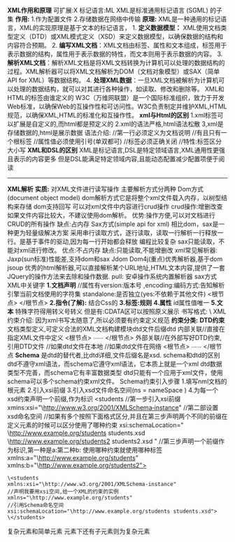 **XML作用和原理**
	可扩展:X 标记语言:ML
	XML是标准通用标记语言 (SGML) 的子集
	**作用:**
	1.作为配置文件
	2.存储数据在网络中传输
	**原理:**
	XML是一种通用的标记语言，XML的实现原理是基于文本的标记语言，
	1.  **定义数据模型：** XML使用文档类型定义（DTD）或XML模式定义（XSD）来定义数据模型，以确保数据的结构和内容符合预期。
	2.  **编写XML文档**：XML文档由标签、属性和文本组成，标签用于表示数据的结构，属性用于表示数据的特性，而文本则用于表示数据的内容。
	3.  **解析XML文档**：解析XML文档是将XML文档转换为计算机可以处理的数据结构的过程。XML解析器可以将XML文档解析为DOM（文档对象模型）或SAX（简单API for XML）等数据结构。
	4.  **处理XML数据**：一旦XML文档被解析为计算机可以处理的数据结构，就可以对其进行各种操作，如读取、修改和删除等。
XML和HTML的标签由谁定义的
	W3C（万维网联盟）是一个国际标准组织，致力于开发Web标准，以确保Web的互操作性和可访问性。W3C负责制定并维护XML,HTML规范，以确保XML,HTML的标准化和互操作性。
**xml与Html的区别**
	1.xml标签可以扩展是自定义的,而html都是预定义的
	2.xml的语法严格,html语法松散
	3,xml是存储数据的,html是展示数据
	语法介绍:
	//第一行必须定义为文档说明
	//有且只有一个根标签
	//属性值必须使用引号(单双都可)
	//标签必须正确关闭
	//特性:标签区分大小写
**XML和DSL的区别**
	XML是标记语言,DSL是特定领域语言,XML通用性更强且表示的内容更多
	但是DSL能满足特定领域内容,且能动态配置减少配置项便于阅读

---
**XML解析**
	**实质:** 对XML文件进行读写操作
	主要解析方式分两种
	Dom方式(document object model)
		dom解析方式它是将整个xml文件载入内存，以树型结构来存储
		dom支持回写 可以对xml文件中内容进行crud操作
		crud操作:增删改查
		如果文件内容比较大，不建议使用dom解析。
		优势:操作方便,可以对文档进行CRUD的所有操作
		缺点:占内存
	Sax方式(simple api for xml)
		相比dom，sax是一种更为轻量级解决方案
		采用串行读取方式，逐行读取，读取一行解析一行释放一行。是基于事件的驱动,因为每一行开始都会释放
		编程比较复杂
		sax只能读取，不能对xml进行修改。
		优点:不占内存
		缺点:只能读取,不能增删改
xml常见解析器:
	Jaxp(sun标准)性能差,支持dom和sax
	Jdom
	Dom4j(重点)优秀解析器,基于dom
	jsoup 优秀的html解析器,可以直接解析某个URL地址,HTML文本内容,提供了一套JQuery的操作方法来去除和操作数据.
	pull: 安卓操作系统内置解析器 sax方式
XML中关键字
	**1.文档声明**
	<?xml version='1,0' ?>
	//属性有version:版本号
	,encoding:编码方式:告知解析引擎当前文档使用的字符集
	standalone:是否独立(yes:不依赖于其他文件)
	<根节点>
	</根节点>
	**2.指令(了解):**
	结合Css的
	<?xml stylesheet type = "text/css" herf ="a.css"?>
	**3.标签:规则**
	**4.属性**
	id属性值唯一
	**5.文本**
	特殊字符得用转义号转义
	但是有:CDATA区可以按照原义展示
	书写格式: \\<![CDATA[数据]]>
	XML约束介绍:
	因为xml书写太随意了,所以必须要有约束定义规范
**约束分类:**
	**DTD约束**
	文档类型定义,可定义合法的XML文档构建模块dtd文件后缀dtd
	内部关联//直接在指定XML文件中定义
	<!DOCTYPE 根节点名称(例如:students) [
	DTD约束代码
	]>
	<根节点>
	∙∙∙∙∙∙
	</根节点>
	外部关联//在外部写好DTD约束,引用DTD文件
	<!DOCTYPE 根节点名称 SYSTEM “DTD文件的位置”>
	//如果dtd文件在本地
	<!DOCTYPE 根节点名称 PUBLIC "dtd文件名字" “DTD文件的位置URL”>
	//如果dtd文件在网络
	<根节点>
	∙∙∙∙∙∙
	</根节点
	**Schema**
	是dtd的替代者,比dtd详细,文件后缀名是xsd.
schema和dtd的区别
	dtd不遵守xml语法，而schema它遵守xml语法，它本质上就是一个xml
	dtd数据类型不完善，而schema它有丰富数据类型
	dtd只能有一个应用于xml文件，使用schema可以多个schema约束xml文件。
Schema约束引入步骤
	1.填写nml文档的根元素
	2.引入xsi前缀
	3.引入xsd文件命名空间(ns = nameSpace )
	4.为每一个xsd约束声明一个前缀,作为标识
	\<students
	//第一步引入xsi前缀
	xmins:xsi="\http://www.w3.org/2001/XMLSchema‐instance"
	//第二部设置xsd命名空间
	//如果有多个按照下面格式区分,并且在第三步声明两个不同的前缀在定义元素的时候可以区分使用了哪种约束
	xsi:schemaLocation="
	\http://www.example.org/students students.xsd
	\http://www.example.org/students2 students2.xsd
	"
	//第三步声明一个前缀作为标识,第一种是a:第二种b:
	使用哪种约束就使用哪种标签
	xmlns:a="\http://www.example.org/students"
	xmlns:b="\http://www.example.org/students2">
	
	\<students
	xmlns:xsi="\http://www.w3.org/2001/XMLSchema‐instance"
	//声明我要用xsi空间,给一个XML的约束的实例
	xmlns="\http://www.example.org/students"
	//引用Schema命名空间
	xsi:schemaLocation="\http://www.example.org/students students.xsd">
	\</students>
复杂元素和简单元素
	元素下还有子元素则为复杂元素